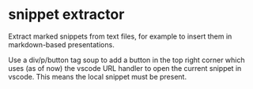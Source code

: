 # snippet extractor

Extract marked snippets from text files, for example to insert them in markdown-based presentations.

Use a div/p/button tag soup to add a button in the top right corner which uses (as of now) the vscode URL handler to open the current snippet in vscode. This means the local snippet must be present.
